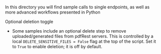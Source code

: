 In this directory you will find sample calls to single endpoints, as well
as more advanced workflows presented in Python

Optional deletion toggle
- Some samples include an optional delete step to remove uploaded/generated files from pdfRest servers. This is controlled by a local `DELETE_SENSITIVE_FILES = False` flag at the top of the script. Set it to `True` to enable deletion; it is off by default.
